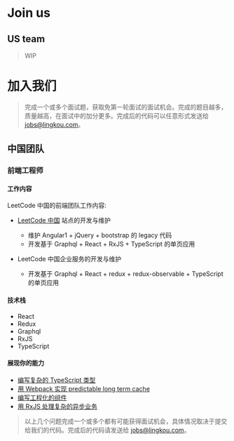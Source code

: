 # Join us

## US team

> WIP

# 加入我们

> 完成一个或多个面试题，获取免第一轮面试的面试机会。完成的题目越多，质量越高，在面试中的加分更多。完成后的代码可以任意形式发送给 jobs@lingkou.com。

## 中国团队

### 前端工程师

#### 工作内容

LeetCode 中国的前端团队工作内容:

- [LeetCode 中国](https://leetcode-cn.com) 站点的开发与维护
  
  - 维护 Angular1 + jQuery + bootstrap 的 legacy 代码
  - 开发基于 Graphql + React + RxJS + TypeScript 的单页应用

- LeetCode 中国企业服务的开发与维护
  - 开发基于 Graphql + React + redux + redux-observable + TypeScript 的单页应用

#### 技术栈

- React
- Redux
- Graphql
- RxJS
- TypeScript

#### 展现你的能力

- [编写复杂的 TypeScript 类型](./typescript_zh.md)
- [用 Webpack 实现 predictable long term cache](./webpack_zh.md)
- [编写工程化的组件](./engineering_zh.md)
- [用 RxJS 处理复杂的异步业务](./rxjs_zh.md)

> 以上几个问题完成一个或多个都有可能获得面试机会，具体情况取决于提交给我们的代码。完成后的代码请发送给 jobs@lingkou.com。
